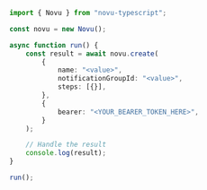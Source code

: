 <!-- Start SDK Example Usage [usage] -->
```typescript
import { Novu } from "novu-typescript";

const novu = new Novu();

async function run() {
    const result = await novu.create(
        {
            name: "<value>",
            notificationGroupId: "<value>",
            steps: [{}],
        },
        {
            bearer: "<YOUR_BEARER_TOKEN_HERE>",
        }
    );

    // Handle the result
    console.log(result);
}

run();

```
<!-- End SDK Example Usage [usage] -->